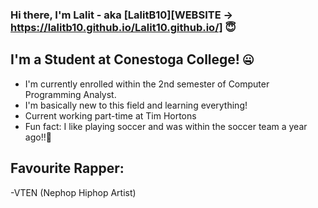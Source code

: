 ### Hi there, I'm Lalit - aka [LalitB10][WEBSITE -> https://lalitb10.github.io/Lalit10.github.io/] 😇

## I'm a Student at Conestoga College! 🤐
- I'm currently enrolled within the 2nd semester of Computer Programming Analyst.
- I'm basically new to this field and learning everything!
- Current working part-time at Tim Hortons
- Fun fact: I like playing soccer and was within the soccer team a year ago!!🥲

## Favourite Rapper:
-VTEN (Nephop Hiphop Artist)

